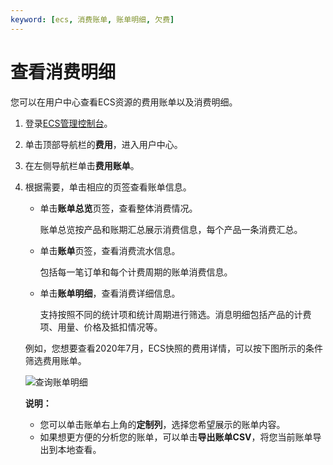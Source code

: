 ```yaml
---
keyword: [ecs, 消费账单, 账单明细, 欠费]
---
```


# 查看消费明细

您可以在用户中心查看ECS资源的费用账单以及消费明细。

1.  登录[ECS管理控制台](https://ecs.console.aliyun.com)。

2.  单击顶部导航栏的**费用**，进入用户中心。

3.  在左侧导航栏单击**费用账单**。

4.  根据需要，单击相应的页签查看账单信息。

    -   单击**账单总览**页签，查看整体消费情况。

        账单总览按产品和账期汇总展示消费信息，每个产品一条消费汇总。

    -   单击**账单**页签，查看消费流水信息。

        包括每一笔订单和每个计费周期的账单消费信息。

    -   单击**账单明细**，查看消费详细信息。

        支持按照不同的统计项和统计周期进行筛选。消息明细包括产品的计费项、用量、价格及抵扣情况等。

    例如，您想要查看2020年7月，ECS快照的费用详情，可以按下图所示的条件筛选费用账单。

    ![查询账单明细](https://static-aliyun-doc.oss-accelerate.aliyuncs.com/assets/img/zh-CN/0640168951/p142953.png)

    **说明：**

    -   您可以单击账单右上角的**定制列**，选择您希望展示的账单内容。
    -   如果想更方便的分析您的账单，可以单击**导出账单CSV**，将您当前账单导出到本地查看。

